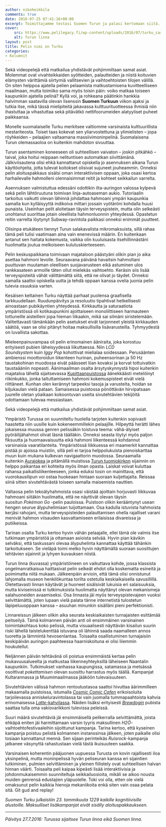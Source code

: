 ```yaml
---
author: nikoheikkila
comments: true
date: 2016-07-25 07:41:16+00:00
excerpt: Toimittajamme testasi Suomen Turun ja palasi kertomaan siitä.
cover:
    src: https://www.pelilegacy.fi/wp-content/uploads/2016/07/turku_castle.jpg
    alt: Turun linna
layout: post
title: Pelin nimi on Turku
categories:
- Kolumnit
---
```


Sekä videopelejä että matkailua yhdistävät pohjimmiltaan samat asiat. Molemmat ovat vivahteikkaiden syötteiden, palautteiden ja niistä koituvien elämysten värittämiä siirtymiä vallitsevien ja vaihtoehtoisten tilojen välillä. On siten helppoa ajatella pelien pelaamista matkustamisena kuvitteelliseen maailmaan, mutta toimiiko sama myös toisin päin: voiko matkaa toiseen kaupunkiin ajatella pelinä? Kyllä voi, ja rohkeana päätinkin hankkia halvimman saatavilla olevan lisenssin **Suomen Turkuun** viikon ajaksi ja tutkia itse, mikä tässä mielipiteitä jakavassa kulttuurituotteessa ihmisiä niin ihastuttaa ja vihastuttaa sekä pitävätkö nettifoorumeiden alatyyliset puheet paikkaansa.

Monelle suomalaiselle Turku merkitsee valtiomme varsinaista kulttuurillista mestariteosta. Toiset taas kokevat sen yliarvostettuna ja ylimielisten – jopa röyhkeiden – pelaajien valtaamana massiivimoninpelinä. Suomalaisena Turun olemassaoloa on kuitenkin mahdoton sivuuttaa.

Turun asentaminen koneeseen oli suhteellisen vaivaton – joskin pitkähkö – taival, joka hoitui reippaan nelituntisen automatkan siivittämänä. Jälkiviisautena olisi ehkä kannattanut opiskella jo asennuksen aikana Turun käyttöohjeita, jotta tulevat koitokset olisivat sujuneet jouheammin. Onneksi pelin aloituspakkaus sisälsi oman interaktiivisen oppaan, joka osasi kertoa harhailevalle hahmolleni olennaisimmat reitit ja kohteet seikkailun varrelta.

Asennuksen valmistuttua edessäni odottikin ilta-auringon valossa kylpevä sekä pelin lähtöruutuna toimivan linja-autoaseman aukio. Tutoriaalin tarkoitus vaikutti olevan lähinnä johdattaa hahmoani ympäri kaupunkia samalla kun kylläisyyttä indikoiva mittari jossain vyötäröni kohdalla huusi punaista. Useinhan pelit aloitetaan täysin terveyspistein, mutta olin selkeästi unohtanut suorittaa jotain oleellista hahmonluonnin yhteydessä. Opastetun reitin varrelta löytynyt Subway-ravintola paikkasi onneksi enimmät puutteet.

Olisinpa etukäteen tiennyt Turun salakavalista mikromaksuista, sillä rahaa tämä peli tulisi vaatimaan aina vain enenevissä määrin. En kuitenkaan antanut sen haitata kokemusta, vaikka olin kuuluisasta itsehillinnästäni huolimatta joutua melkoiseen kulutuskierteeseen.

Pelin keskuspaikkana toimivaan majataloon päästyäni olikin pian jo aika asettaa hahmoni levolle. Seuraavana päivänä havaitsin hahmoltani puuttuvan muutaman oleellisen suojavarusteen eikä astuminen ulos rankkasateen armoille täten ollut mielekäs vaihtoehto. Keräsin siis lisää terveyspisteitä vähät välittämättä siitä, että ne olivat jo täydet. Onneksi samalla saattoi opiskella uutta ja tehdä oppaan kanssa ovelia juonia pelin tulevia osuuksia varten.

Kesäisen keltainen Turku näyttää parhaat puolensa graafisella tarkkuudellaan. Ruudunpäivitys ja resoluutio tipahtivat hetkellisesti ainoastaan pubikäyntien yhteydessä. Kirkkautta ja saturaatiota ympäristössä oli kotikaupunkini ajoittaiseen monoliittiseen harmauteen tottuneille aisteilleni jopa hieman liikaakin, mikä sai silmäni siristelemään. Valitettavasti tämänkään pelin asetukset eivät tarjonneet yleistä kirkkauden säätöä, vaan se olisi pitänyt hoitaa maksullisilla lisävarusteilla. Tyhmyydestä on luvallista sakottaa.

Mieleenpainuvampaa oli pelin erinomainen ääniraita, joka korostuu erityisesti pubien läheisyydessä liikuttaessa. Niin _LCD Soundsystem_ kuin _Iggy Pop_ kohottivat mielialaa soidessaan. Perusäänten ambienssi moottoroidun liikenteen hurinan, puheensorinan ja 50 Hz taustakohinan muodossa eivät päässeet liian kovaksi ja korvat tottuivatkin taustaääniin nopeasti. Äänimaailman osalta ärsytyskynnystä hipoi kuitenkin majataloa lähellä sijaitsevassa [Kupittaanpuistossa](https://fi.wikipedia.org/wiki/Kupittaanpuisto) äänekkäästi metelöinyt riikinkukko, jonka taltuttamiseen hahmoni kokemuspisteet eivät vielä riittäneet. Kunhan olen kerännyt tarpeeksi tasoja ja varusteita, hoidan se kiljukaulan vielä pataan. Samaisessa puistossa pönöttävän hirvipatsaan juurelle oletan yöaikaan kokoontuvan useita sivutehtävien tekijöitä odottamaan tulevaa messiastaan.

<div class="pullquote">Sekä videopelejä että matkailua yhdistävät pohjimmiltaan samat asiat.</div>

Ympäristö Turussa on suunniteltu huolella tarjoten kuitenkin sopivasti haastetta niin uusille kuin kokeneemmillekin pelaajille. Hilpeyttä herätti lähes jokaisessa muussa genren pelissäkin toistuva teema: vähä-älyiset pyöräilijähahmot olivat läsnä täälläkin. Onneksi seasta löytyi myös paljon fiksuutta ja huomaavaisuutta eikä hahmoni liikenteessä kohdannut varsinaisia vaaratilanteita. Ympäristössä liikkuessa eri maamerkit kannattaa pistää jo ajoissa muistiin, sillä peli ei tarjoa helppolukuista pienoiskarttaa muun kuin mukana kulkevan navigaattorin muodossa. Seuraamalla kuitenkin [Aurajokea](https://fi.wikipedia.org/wiki/Aurajoki) ja pitämällä muistissa [Turun tuomiokirkon](https://fi.wikipedia.org/wiki/Turun_tuomiokirkko) sijainnin on helppo paikantaa eri kohteita myös ilman opasta. Laiskat voivat kuluttaa rahansa paikallisliikenteeseen, jonka eduksi tosin on mainittava, että vuorokausilipun voi ostaa huokeaan hintaan suoraan kuljettajalta. Reissaa siinä sitten sivutehtävästä toiseen samalla maisemista nauttien.

Valtaosa pelin tekoälyhahmoista osasi väistää ajoittain horjuvasti liikkuvaa hahmoani siitäkin huolimatta, että ne näyttivät olevan täysin suositun _Pokémon Go_ -pelin pauloissa. Puistoon olikin kerääntynyt usean hengen seurue älypuhelimiaan tuijottamaan. Osa kadulla istuvista hahmoista kerjäsi rahojani, mutta terveyspisteiden palauttamisen ohella rajalliset varani menivät hahmon viisauden kasvattamiseen erilaisissa divareissa ja putiikeissa.

Tarinan osalta Turku kertoo hyvin vähän pelaajalle, ellei tämä ole valmis itse tutkimaan ympäristöä ja ottamaan asioista selvää. Hyvin pian kävikin selväksi, että taskussani olevaa älypuhelinta kannattaa käyttää tähänkin tarkoitukseen. Se vieläpä toimi melko hyvin näyttämällä suoraan suosittujen tehtävien sijainnit ja lyhyen kuvauksen niistä.

Turun linna (kuvassa) ympäristöineen on vaikuttava kohde, jossa klassista ongelmanratkaisua haittasivat pelin selkeät ehdot olla koskematta esineitä ja poimimatta niitä mukaan. Jälkeenpäin arvioin, että tämä olisi onnistunut lahjomalla museon henkilökuntaa torilta ostetulla keskiaikaisella savusillillä. Oletettavasti linnan käytävät ja huoneet sisälsivät lukuisia eri salaisuuksia, mutta kiviseinissä ei tutkimuksista huolimatta näyttänyt olevan mekanismeja salahuoneiden avaamiseksi. Osa linnasta jäi myös terveyspistevajeen vuoksi selvittämättä, joten lupaan vielä palata tänne internetistä tulostetun läpipeluuoppaan kanssa – asuuhan minunkin sisälläni pieni perfektionisti.

Linnareissun jälkeen olikin aika seurata keskiaikaisten turnajaisten esittämää peitseilyä. Tämä kolmannen päivän anti oli ensimmäinen varsinainen toimintakohtaus koko pelissä, mutta visuaalisesti näyttävän kisailun suurin riski lähellä taistelukenttää istuvana oli lähinnä saada naamalleen annos tuoretta ja lämmintä hevosenlantaa. Toisaalta osallistuminen turnajaisiin keskipäivän auringon paahteessa haarniskoituna ei olisi liiemmin houkutellut.

Neljännen päivän tehtävänä oli poistua ensimmäistä kertaa pelin mukavuusalueelta ja matkustaa liikenneyhteyksillä läheiseen Naantalin kaupunkiin. Tutkimukset vanhassa kaupungissa, satamassa ja metsässä osoittivat _pokettamisen_ olevan suosittu harrastus myös täällä. Kampanjat Kultarannassa ja Muumimaailmassa jääköön tulevaisuuteen.

Sivutehtävien välissä hahmon rentoutustasoa saattoi hivuttaa äärimmilleen makaamalla puistoissa, istumalla [_Cosmic Comic Cafen_](http://cosmic.fi/) erikoisoluita tarjoilevassa anniskeluravintolassa tai vain juomalla tummapaahtoista kahvia erinomaisessa [_Latte_-kahvilassa](http://lattecafe.biz/). Näiden lisäksi erityisesti [_Brewdogin_](https://www.brewdog.com/bars/worldwide/turku) pubista saattaa tulla oma vakiovarikkoni tulevissa peleissä.

Suuri määrä sivutehtäviä jäi ensimmäisellä pelikerralla selvittämättä, joista ehkäpä eniten jäi harmittamaan varsin tyyris maksullinen _H2Ö_-vaihtoehtofestivaaleihin sijoittunut kampanja. Tarina kertoo, että kyseinen kampanja poistuu pelistä kolmannen instanssinsa jälkeen, joten paikalle olisi tosiaan kannattanut mennä. Sen sijaan perinteikäs _Ruisrock_-kampanja jatkanee väsynyttä rahastustaan vielä tästä ikuisuuteen saakka.

Varsinaisen koherentin pääjuonen uupuessa Turusta on kovin rajallisesti iloa yksinpelinä, mutta moninpelissä hyvän peliseuran kanssa eri sijaintien tutkiminen, pulmien selvittäminen ja yleinen fiilistely ovat suhteellisen halvan hinnan väärti. Toisaalta peli kaipaa kipeästi lisää interaktiivisia ja johdonmukaisemmin suunniteltuja seikkailuosioita, mikäli se aikoo nousta muiden genrensä edustajien yläpuolelle. Toki voi olla, etten ole vielä omaksunut pelin kaikkia hienoja mekaniikoita enkä siten vain osaa pelata sitä. Git gud and replay!

_Suomen Turku julkaistiin 23. tammikuuta 1229 kaikille kognitiivisille alustoille. Maksulliset lisäkampanjat eivät sisälly aloituspakkaukseen._

***

_Päivitys 27.7.2016: Turussa sijaitsee Turun linna eikä Suomen linna._
